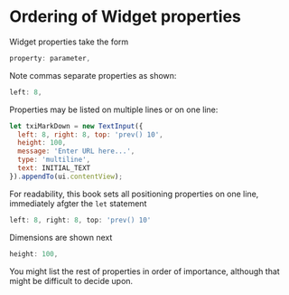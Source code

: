 # Ordering of Widget properties

Widget properties take the form

```js
property: parameter,
```

Note commas separate properties as shown:

```js
left: 8,
```

Properties may be listed on multiple lines or on one line:

```js
let txiMarkDown = new TextInput({
  left: 8, right: 8, top: 'prev() 10',
  height: 100,
  message: 'Enter URL here...',
  type: 'multiline',
  text: INITIAL_TEXT
}).appendTo(ui.contentView);
```

For readability, this book sets all positioning properties on one line, immediately afgter the `let` statement

```js
left: 8, right: 8, top: 'prev() 10'
```

Dimensions are shown next

```js
height: 100,
```

You might list the rest of properties in order of importance, although that might be difficult to decide upon.

